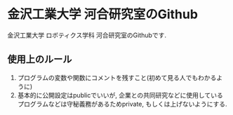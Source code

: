# 金沢工業大学 河合研究室のGithub  
金沢工業大学 ロボティクス学科 河合研究室のGithubです.

## 使用上のルール  
1. プログラムの変数や関数にコメントを残すこと(初めて見る人でもわかるように)
2. 基本的に公開設定はpublicでいいが, 企業との共同研究などに使用しているプログラムなどは守秘義務があるためprivate, もしくは上げないようにする.
